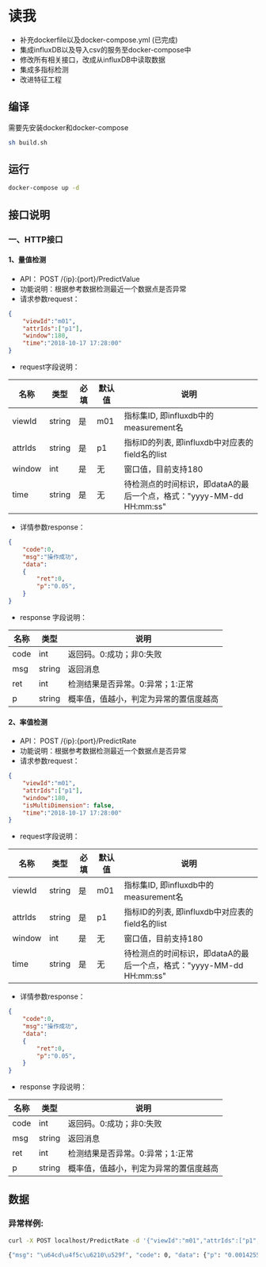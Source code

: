 # 读我

- 补充dockerfile以及docker-compose.yml (已完成)
- 集成influxDB以及导入csv的服务至docker-compose中
- 修改所有相关接口，改成从influxDB中读取数据
- 集成多指标检测
- 改进特征工程

## 编译
需要先安装docker和docker-compose
```bash
sh build.sh
```

## 运行
```bash
docker-compose up -d
```

## 接口说明

### 一、HTTP接口

#### 1、量值检测

* API： POST /{ip}:{port}/PredictValue
* 功能说明：根据参考数据检测最近一个数据点是否异常
* 请求参数request：
	
```json
{
    "viewId":"m01",
    "attrIds":["p1"],
    "window":180,
    "time":"2018-10-17 17:28:00"
}
```

* request字段说明：

| 名称  | 类型 |必填| 默认值 | 说明 |
| --- | --- | --- |---- | --- |
| viewId| string| 是|m01|指标集ID, 即influxdb中的measurement名 |
| attrIds|  string| 是| p1|指标ID的列表, 即influxdb中对应表的field名的list |
| window|  int| 是| 无|窗口值，目前支持180|
| time|  string| 是| 无|待检测点的时间标识，即dataA的最后一个点，格式："yyyy-MM-dd HH:mm:ss"|


* 详情参数response：
```json
{
    "code":0,
    "msg":"操作成功",
    "data":
    {
        "ret":0,
        "p":"0.05",
    }
}
```

* response 字段说明：

| 名称  | 类型  | 说明 |
|---|---|---|
| code | int | 返回码。0:成功；非0:失败 |
| msg | string | 返回消息 |
| ret | int | 检测结果是否异常。0:异常；1:正常 |
| p | string | 概率值，值越小，判定为异常的置信度越高 |

#### 2、率值检测

* API： POST /{ip}:{port}/PredictRate
* 功能说明：根据参考数据检测最近一个数据点是否异常
* 请求参数request：
	
```json
{
    "viewId":"m01",
    "attrIds":["p1"],
    "window":180,
    "isMultiDimension": false,
    "time":"2018-10-17 17:28:00"
}
```

* request字段说明：

| 名称  | 类型 |必填| 默认值 | 说明 |
| --- | --- | --- |---- | --- |
| viewId| string| 是|m01|指标集ID, 即influxdb中的measurement名 |
| attrIds|  string| 是| p1|指标ID的列表, 即influxdb中对应表的field名的list |
| window|  int| 是| 无|窗口值，目前支持180|
| time|  string| 是| 无|待检测点的时间标识，即dataA的最后一个点，格式："yyyy-MM-dd HH:mm:ss"|


* 详情参数response：
```json
{
    "code":0,
    "msg":"操作成功",
    "data":
    {
        "ret":0,
        "p":"0.05",
    }
}
```

* response 字段说明：

| 名称  | 类型  | 说明 |
|---|---|---|
| code | int | 返回码。0:成功；非0:失败 |
| msg | string | 返回消息 |
| ret | int | 检测结果是否异常。0:异常；1:正常 |
| p | string | 概率值，值越小，判定为异常的置信度越高 |

## 数据

### 异常样例:

```bash
curl -X POST localhost/PredictRate -d '{"viewId":"m01","attrIds":["p1","p2","p3","p4","p5"], "window":180, "time":"2016-10-18 02:28:00"}'

{"msg": "\u64cd\u4f5c\u6210\u529f", "code": 0, "data": {"p": "0.0014255302", "ret": 0}}

```